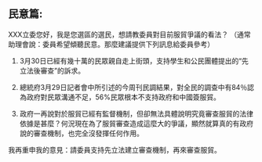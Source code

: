 ## 民意篇:

XXX立委您好，我是您選區的選民，想請教委員對目前服貿爭議的看法？
（通常助理會說：委員希望傾聽民意。那麼建議提供下列訊息給委員參考）
 
1.  3月30日已經有幾十萬的民眾親自走上街頭，支持學生和公民團體提出的“先立法後審查”的訴求。
 
2.  總統府3月29日記者會中所引述的今周刊民調結果，對全民的調查中有84％認為政府對民眾溝通不足，56%民眾根本不支持政府和中國簽服貿。
 
3.  政府一再說對於服貿已經有監督機制，但卻無法具體說明究竟審查服貿的法律依據是甚麼？何況現在為了服貿審查造成這麼大的爭議，顯然就算真的有政府說的審查機制，也完全沒發揮任何作用。
 
我再重申我的意見：請委員支持先立法建立審查機制，再來審查服貿。    